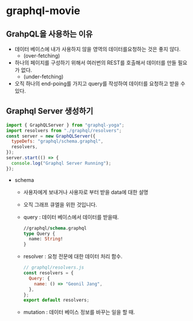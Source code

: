 # graphql-movie

## GrahpQL을 사용하는 이유

- 데이터 베이스에 내가 사용하지 않을 영역의 데이터를요청하는 것은 좋지 않다.
  - (over-fetching)
- 하나의 페이지를 구성하기 위해서 여러번의 REST를 호출해서 데이터를 만들 필요가 없다.
  - (under-fetching)
- 오직 하나의 end-poing를 가지고 query를 작성하여 데이터를 요청하고 받을 수 있다.

## Graphql Server 생성하기

```javascript
import { GraphQLServer } from "graphql-yoga";
import resolvers from "./graphql/resolvers";
const server = new GraphQLServer({
  typeDefs: "graphql/schema.graphql",
  resolvers,
});
server.start(() => {
  console.log("Graphql Server Running");
});
```

- schema

  - 사용자에게 보내거나 사용자로 부터 받을 data에 대한 설명
  - 오직 그래프 큐엘을 위한 것입니다.
  - query : 데이터 베이스에서 데이터를 받을때.

    ```graphql
    //graphql/schema.graphql
    type Query {
      name: String!
    }
    ```

  - resolver : 요청 전문에 대한 데이터 처리 함수.

    ```javascript
    // graphql/resolvers.js
    const resolvers = {
      Query: {
        name: () => "Geonil Jang",
      },
    };
    export default resolvers;
    ```

  - mutation : 데이터 베이스 정보를 바꾸는 일을 할 때.
